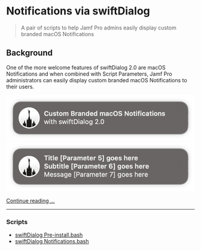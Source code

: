 # Notifications via swiftDialog

> A pair of scripts to help Jamf Pro admins easily display custom branded macOS Notifications 


## Background

One of the more welcome features of swiftDialog 2.0 are macOS Notifications and when combined with Script Parameters, Jamf Pro administrators can easily display custom branded macOS Notifications to their users.

![Custom Branded Notification](images/custom_branded_notification.png)
![Custom Branded Notification](images/notification_script_%20parameters.png)


[Continue reading …](https://snelson.us/2023/03/swiftdialog-notifications/)

---

### Scripts
- [swiftDialog Pre-install.bash](swiftDialog%20Pre-install.bash)
- [swiftDialog Notifications.bash](swiftDialog%20Notifications.bash)